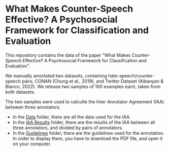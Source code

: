 # What Makes Counter-Speech Effective? A Psychosocial Framework for Classification and Evaluation

This repository contains the data of the paper "What Makes Counter-Speech Effective? A Psychosocial Framework for Classification and Evaluation".

We manually annotated two datasets, containing hate-speech/counter-speech pairs, CONAN (Chung et al., 2019), and Twitter Dataset (Albanyan & Blanco, 2022). We release two samples of 100 examples each, taken from both datasets. 

The two samples were used to calculte the Inter Annotator Agreement (IAA) between three annotators. 

- In the [Data](https://github.com/grexit-d/counter-speech_effectiveness/tree/main/Data) folder, there are all the data used for the IAA.
- In the [IAA Results](https://github.com/grexit-d/counter-speech_effectiveness/tree/main/IAA_Results) folder, there are the results of the IAA between all three annotators, and divided by pairs of annotators.
- In the [Guidelines](https://github.com/grexit-d/counter-speech_effectiveness/tree/main/Guidelines) folder, there are the guidelines used for the annotation. In order to display them, you have to download the PDF file, and open it on your computer.
